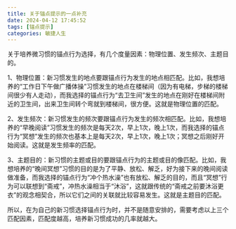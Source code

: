 ```yaml
---
title: 关于锚点提示的一点补充
date: 2024-04-12 17:45:52
tags: [锚点提示]
categories: 敏捷人生
---
```

关于培养微习惯的锚点行为选择，有几个度量因素：物理位置、发生频次、主题目的。

1、物理位置：新习惯发生的地点要跟锚点行为发生的地点相匹配。比如，我想培养的“工作日下午做广播体操”习惯发生的地点在楼梯间（因为有电梯，步梯的楼梯间很少有人走动），而我选择的锚点行为“去卫生间”发生的地点在刚好在楼梯间附近的卫生间，出来卫生间转个弯就到楼梯间，很方便。这就是物理位置的匹配。

2、发生频次：新习惯发生的频次要跟锚点行为发生的频次相匹配。比如，我想培养的“早晚阅读”习惯发生的频次是每天2次，早上1次，晚上1次，而我选择的锚点行为“冥想”发生的频次也基本上是每天2次，早上1次，晚上1次；冥想之后刚好开始阅读。这就是发生频率的匹配。

3、主题目的：新习惯的主题或目的要跟锚点行为的主题或目的像匹配。比如，我想培养的“晚间冥想”习惯的目的是为了平静、放松、解乏，好为接下来的晚间阅读做准备，而我选择的锚点行为“冲个热水澡”也有放松、解乏的目的，而且“冥想”行为可以联想到“斋戒”，冲热水澡相当于“沐浴”，这就跟传统的“斋戒之前要沐浴更衣”的观念相契合，所以它们之间的关联就比较容易发生。这就是主题目的匹配。

所以，在为自己的新习惯选择锚点行为时，并不是随意安排的，需要考虑以上三个匹配因素，匹配度越高，培养新习惯成功的几率就越大。